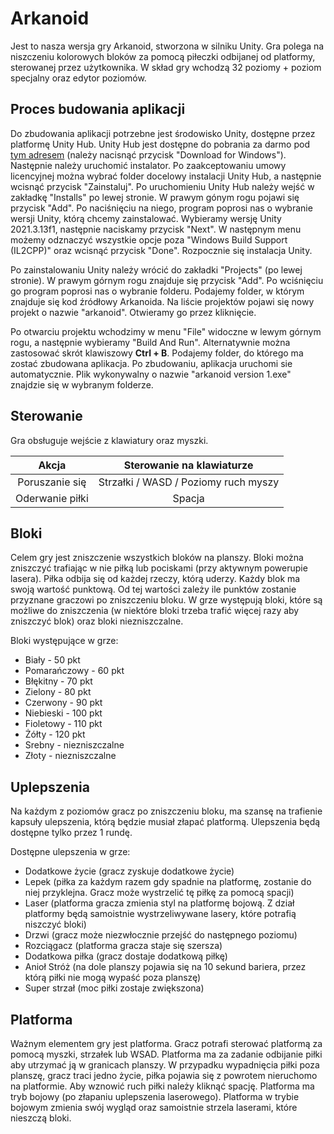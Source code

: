 # Arkanoid

Jest to nasza wersja gry Arkanoid, stworzona w silniku Unity. Gra polega na niszczeniu kolorowych bloków za pomocą piłeczki odbijanej od platformy, sterowanej przez użytkownika. W skład gry wchodzą 32 poziomy + poziom specjalny oraz edytor poziomów.

## Proces budowania aplikacji
Do zbudowania aplikacji potrzebne jest środowisko Unity, dostępne przez platformę Unity Hub. Unity Hub jest dostępne do pobrania za darmo pod [tym adresem](https://unity.com/download) (należy nacisnąć przycisk "Download for Windows"). Następnie należy uruchomić instalator. Po zaakceptowaniu umowy licencyjnej można wybrać folder docelowy instalacji Unity Hub, a następnie wcisnąć przycisk "Zainstaluj". Po uruchomieniu Unity Hub należy wejść w zakładkę "Installs" po lewej stronie. W prawym gónym rogu pojawi się przycisk "Add". Po naciśnięciu na niego, program poprosi nas o wybranie wersji Unity, którą chcemy zainstalować. Wybieramy wersję Unity 2021.3.13f1, następnie naciskamy przycisk "Next". W następnym menu możemy odznaczyć wszystkie opcje poza "Windows Build Support (IL2CPP)" oraz wcisnąć przycisk "Done". Rozpocznie się instalacja Unity.

Po zainstalowaniu Unity należy wrócić do zakładki "Projects" (po lewej stronie). W prawym górnym rogu znajduje się przycisk "Add". Po wciśnięciu go program poprosi nas o wybranie folderu. Podajemy folder, w którym znajduje się kod źródłowy Arkanoida. Na liście projektów pojawi się nowy projekt o nazwie "arkanoid". Otwieramy go przez kliknięcie.

Po otwarciu projektu wchodzimy w menu "File" widoczne w lewym górnym rogu, a następnie wybieramy "Build And Run". Alternatywnie można zastosować skrót klawiszowy **Ctrl + B**. Podajemy folder, do którego ma zostać zbudowana aplikacja. Po zbudowaniu, aplikacja uruchomi sie automatycznie. Plik wykonywalny o nazwie "arkanoid version 1.exe" znajdzie się w wybranym folderze.

## Sterowanie

Gra obsługuje wejście z klawiatury oraz myszki.

|              Akcja              | Sterowanie na klawiaturze |
|:-------------------------------:|:-------------------------:|
|          Poruszanie się         | Strzałki / WASD / Poziomy ruch myszy |
|          Oderwanie piłki        |           Spacja          |

## Bloki
Celem gry jest zniszczenie wszystkich bloków na planszy. Bloki można zniszczyć trafiając w nie piłką lub pociskami (przy aktywnym powerupie lasera). Piłka odbija się od każdej rzeczy, którą uderzy. Każdy blok ma swoją wartość punktową. Od tej wartości zależy ile punktów zostanie przyznane graczowi po zniszczeniu bloku. W grze występują bloki, które są możliwe do zniszczenia (w niektóre bloki trzeba trafić więcej razy aby zniszczyć blok) oraz bloki niezniszczalne.

Bloki występujące w grze:
- Biały - 50 pkt
- Pomarańczowy - 60 pkt
- Błękitny - 70 pkt
- Zielony - 80 pkt
- Czerwony - 90 pkt
- Niebieski - 100 pkt
- Fioletowy - 110 pkt
- Żółty - 120 pkt
- Srebny - niezniszczalne
- Złoty - niezniszczalne

## Uplepszenia

Na każdym z poziomów gracz po zniszczeniu bloku, ma szansę na trafienie kapsuły ulepszenia, którą będzie musiał złapać platformą. Ulepszenia będą dostępne tylko przez 1 rundę.
 
 Dostępne ulepszenia w grze:
 - Dodatkowe życie (gracz zyskuje dodatkowe życie)
 - Lepek (piłka za każdym razem gdy spadnie na platformę, zostanie do niej przyklejna. Gracz może wystrzelić tę piłkę za pomocą spacji)
 - Laser (platforma gracza zmienia styl na platformę bojową. Z dział platformy będą samoistnie wystrzeliwywane lasery, które potrafią niszczyć bloki)
 - Drzwi (gracz może niezwłocznie przejść do następnego poziomu)
 - Rozciągacz (platforma gracza staje się szersza)
 - Dodatkowa piłka (gracz dostaje dodatkową piłkę)
 - Anioł Stróż (na dole planszy pojawia się na 10 sekund bariera, przez którą piłki nie mogą wypaść poza planszę)
 - Super strzał (moc piłki zostaje zwiększona)

## Platforma
Ważnym elementem gry jest platforma. Gracz potrafi sterować platformą za pomocą myszki, strzałek lub WSAD. Platforma ma za zadanie odbijanie piłki aby utrzymać ją w granicach planszy. W przypadku wypadnięcia piłki poza planszę, gracz traci jedno życie, piłka pojawia się z powrotem nieruchomo na platformie. Aby wznowić ruch piłki należy kliknąć spację. Platforma ma tryb bojowy (po złapaniu uplepszenia laserowego). Platforma w trybie bojowym zmienia swój wygląd oraz samoistnie strzela laserami, które nieszczą bloki.


